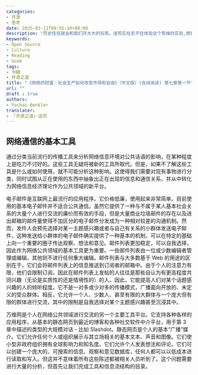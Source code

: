 ```yaml
---
categories:
- 开源
- 思考
date: 2025-03-11T08:55:10+08:00
description: "历史往往就会和我们开大大的玩笑。适兕实在忍不住体验这个思维的实验,想象虚拟的历史，于是尝试花几个月的时间翻译。Enjoy！Happy Reading～"
keywords:
- Open Source
- Culture
- Reading
- book
tags:
- 书籍
- 开源之道
title: "《网络的财富：社会生产如何改变市场和自由》（中文版）(在线阅读) 第七章第一节"
url: ""
draft : true
authors:
- Yochai Benkler
translater:
- 「开源之道」·适兕
---
```


## 网络通信的基本工具

通过分类当前流行的传播工具来分析网络信息环境对公共话语的影响，在某种程度上是吃力不讨好的。这些工具无疑将被新的工具所取代。但是，如果不了解这些工具是什么或如何使用，就不可能分析这种影响。这使得我们需要对现有事物进行分类，同时试图从正在使用的东西中抽象出正在出现的信息和通信关系，并从中转化为网络信息经济理论作为公共领域的新平台。

电子邮件是互联网上最流行的应用程序。它价格低廉，使用起来非常简单。目前使用的基本电子邮件并不适合公共通信。虽然它提供了一种与不属于某人基本社会关系的大量个人进行交流的廉价而有效的手段，但是大量商业垃圾邮件的存在以及进出邮箱的邮件量使得不加区分的电子邮件分发成为一种相对较差的沟通机制。然而，发件人会预先选择对某一主题感兴趣或者与自己有关系的小群体发送电子邮件，这种发送给小群体的电子邮件确实提供了一种基本的机制，可以在特定的基础上向一个重要的圈子传达观察、想法和意见。邮件列表更加稳定，可以自我选择，因此作为网络公共领域的基本工具更为重要。一些邮件列表由一位或少数编辑者管理或编辑，其他则不进行任何重大编辑。邮件列表与大多数基于 Web 的用途的区别在于，它们会将邮件列表上的信息推送到订阅者的邮箱中。由于个人的注意力有限，他们会限制订阅，因此在邮件列表上发帖的人往往是那些自认为有更高程度共同兴趣（无论是实质性的还是情境性的）的人。因此，它能提高人们对某个话题感兴趣的人的倾听程度。它不是一对多或少对多的传播模式，广播面向开放的、未定义的受众群体。相反，它允许一个人、少数人、甚至有限的大群体与一个庞大但有限的群体进行交流，其中的限制是自我选择对某个主题感兴趣甚至沉浸其中。

万维网是个人在网络公共领域进行交流的另一个主要工具平台。它支持各种各样的应用程序，从基本的静态网页到最近的博客和各种社交软件中介平台，用于第 3 章中描述的类型的大规模对话 - 比如 Slashdot。静态网页是个人的基本“广播”媒介。它们允许任何个人或组织展示与其立场相关的基本文本、声音和图像。它们使小型非政府组织拥有全球影响力和知名度。它们允许个人发表想法和评论。它们可以创建一个庞大的、可搜索的信息、观察和意见数据库，任何人都可以以低成本进行读取和写入。但这并不意味着所有这些陈述都被相关人员听到了。这个问题需要进行大量的分析，但首先让我们完成工具和信息流结构的目录。


